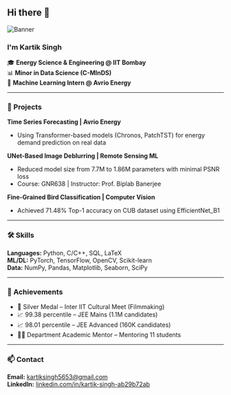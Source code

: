 ## Hi there 👋

![Banner](https://pixeljoint.com/files/icons/full/astebros_camp_loc.gif)

### I'm Kartik Singh

🎓 **Energy Science & Engineering @ IIT Bombay**  
📊 **Minor in Data Science (C-MInDS)**  
🧠 **Machine Learning Intern @ Avrio Energy**  


---

### 🚀 Projects

**Time Series Forecasting | Avrio Energy**  
- Using Transformer-based models (Chronos, PatchTST) for energy demand prediction on real data

**UNet-Based Image Deblurring | Remote Sensing ML**  
- Reduced model size from 7.7M to 1.86M parameters with minimal PSNR loss  
- Course: GNR638 | Instructor: Prof. Biplab Banerjee

**Fine-Grained Bird Classification | Computer Vision**  
- Achieved 71.48% Top-1 accuracy on CUB dataset using EfficientNet_B1

---

### 🛠️ Skills

**Languages:** Python, C/C++, SQL, LaTeX  
**ML/DL:** PyTorch, TensorFlow, OpenCV, Scikit-learn  
**Data:** NumPy, Pandas, Matplotlib, Seaborn, SciPy

---

### 🏅 Achievements

- 🥈 Silver Medal – Inter IIT Cultural Meet (Filmmaking)  
- 📈 99.38 percentile – JEE Mains (1.1M candidates)  
- 📈 98.01 percentile – JEE Advanced (160K candidates)  
- 🧑‍🏫 Department Academic Mentor – Mentoring 11 students

---

### 📫 Contact

**Email:** kartiksingh5653@gmail.com  
**LinkedIn:** [linkedin.com/in/kartik-singh-ab29b72ab](https://www.linkedin.com/in/kartik-singh-ab29b72ab)
